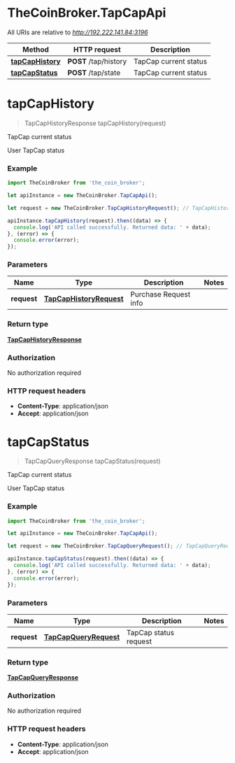 # TheCoinBroker.TapCapApi

All URIs are relative to *http://192.222.141.84:3196*

Method | HTTP request | Description
------------- | ------------- | -------------
[**tapCapHistory**](TapCapApi.md#tapCapHistory) | **POST** /tap/history | TapCap current status
[**tapCapStatus**](TapCapApi.md#tapCapStatus) | **POST** /tap/state | TapCap current status


<a name="tapCapHistory"></a>
# **tapCapHistory**
> TapCapHistoryResponse tapCapHistory(request)

TapCap current status

User TapCap status

### Example
```javascript
import TheCoinBroker from 'the_coin_broker';

let apiInstance = new TheCoinBroker.TapCapApi();

let request = new TheCoinBroker.TapCapHistoryRequest(); // TapCapHistoryRequest | Purchase Request info

apiInstance.tapCapHistory(request).then((data) => {
  console.log('API called successfully. Returned data: ' + data);
}, (error) => {
  console.error(error);
});

```

### Parameters

Name | Type | Description  | Notes
------------- | ------------- | ------------- | -------------
 **request** | [**TapCapHistoryRequest**](TapCapHistoryRequest.md)| Purchase Request info | 

### Return type

[**TapCapHistoryResponse**](TapCapHistoryResponse.md)

### Authorization

No authorization required

### HTTP request headers

 - **Content-Type**: application/json
 - **Accept**: application/json

<a name="tapCapStatus"></a>
# **tapCapStatus**
> TapCapQueryResponse tapCapStatus(request)

TapCap current status

User TapCap status

### Example
```javascript
import TheCoinBroker from 'the_coin_broker';

let apiInstance = new TheCoinBroker.TapCapApi();

let request = new TheCoinBroker.TapCapQueryRequest(); // TapCapQueryRequest | TapCap status request

apiInstance.tapCapStatus(request).then((data) => {
  console.log('API called successfully. Returned data: ' + data);
}, (error) => {
  console.error(error);
});

```

### Parameters

Name | Type | Description  | Notes
------------- | ------------- | ------------- | -------------
 **request** | [**TapCapQueryRequest**](TapCapQueryRequest.md)| TapCap status request | 

### Return type

[**TapCapQueryResponse**](TapCapQueryResponse.md)

### Authorization

No authorization required

### HTTP request headers

 - **Content-Type**: application/json
 - **Accept**: application/json

